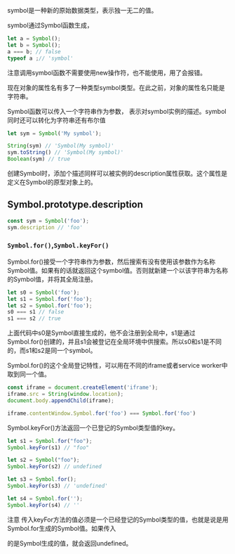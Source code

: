 symbol是一种新的原始数据类型，表示独一无二的值。

symbol通过Symbol函数生成，

```javascript
let a = Symbol();
let b = Symbol();
a === b; // false
typeof a ;// 'symbol'
```

注意调用symbol函数不需要使用new操作符，也不能使用，用了会报错。

现在对象的属性名有多了一种类型symbol类型。在此之前，对象的属性名只能是字符串。

Symbol函数可以传入一个字符串作为参数， 表示对symbol实例的描述。symbol同时还可以转化为字符串还有布尔值

```javascript
let sym = Symbol('My symbol');

String(sym) // 'Symbol(My symbol)'
sym.toString() // 'Symbol(My symbol)'
Boolean(sym) // true
```

创建Symbol时，添加个描述同样可以被实例的description属性获取。这个属性是定义在Symbol的原型对象上的。

## Symbol.prototype.description

```javascript
const sym = Symbol('foo');
sym.description // 'foo'
```

### `Symbol.for()`,`Symbol.keyFor()`

Symbol.for()接受一个字符串作为参数，然后搜索有没有使用该参数作为名称Symbol值。如果有的话就返回这个symbol值。否则就新建一个以该字符串为名称的Symbol值，并将其全局注册。

```javascript
let s0 = Symbol('foo');
let s1 = Symbol.for('foo');
let s2 = Symbol.for('foo');
s0 === s1 // false
s1 === s2 // true

```

上面代码中s0是Symbol直接生成的，他不会注册到全局中，s1是通过Symbol.for()创建的，并且s1会被登记在全局环境中供搜索。所以s0和s1是不同的，而s1和s2是同一个symbol。

Symbol.for()的这个全局登记特性，可以用在不同的iframe或者service worker中取到同一个值。

```javascript
const iframe = document.createElement('iframe');
iframe.src = String(window.location);
document.body.appendChild(iframe);

iframe.contentWindow.Symbol.for('foo') === Symbol.for('foo')
```

Symbol.keyFor()方法返回一个已登记的Symbol类型值的key。

```javascript
let s1 = Symbol.for("foo");
Symbol.keyFor(s1) // "foo"

let s2 = Symbol("foo");
Symbol.keyFor(s2) // undefined

let s3 = Symbol.for();
Symbol.keyFor(s3) // 'undefined'

let s4 = Symbol.for('');
Symbol.keyFor(s4) // ''
```

注意 传入keyFor方法的值必须是一个已经登记的Symbol类型的值，也就是说是用Symbol.for生成的Symbol值。如果传入

的是Symbol生成的值，就会返回undefined。